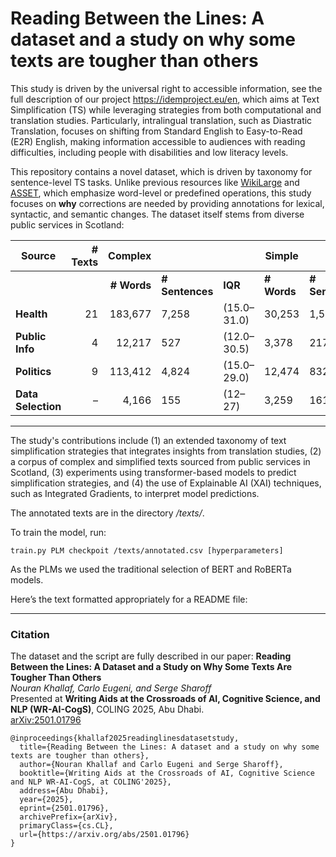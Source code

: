 # Reading Between the Lines: A dataset and a study on why some texts are tougher than others

This study is driven by the universal right to accessible information, see the full description of our project <https://idemproject.eu/en>, which aims at Text Simplification (TS) while leveraging strategies from both computational and translation studies. Particularly, intralingual translation, such as Diastratic Translation, focuses on shifting from Standard English to Easy-to-Read (E2R) English, making information accessible to audiences with reading difficulties, including people with disabilities and low literacy levels.

This repository contains a novel dataset, which is driven by taxonomy for sentence-level TS tasks. Unlike previous resources like [WikiLarge](https://github.com/XingxingZhang/dress) and [ASSET](https://github.com/facebookresearch/asset), which emphasize word-level or predefined operations, this study focuses on **why** corrections are needed by providing annotations for lexical, syntactic, and semantic changes. The dataset itself stems from diverse public services in Scotland:



| **Source**       | **# Texts** | **Complex**   |        |    | **Simple**    |       |    |
|-------------------|------------:|------------:|-------|-------|------------|-------|-------|
|                  |             | **# Words** | **# Sentences** | **IQR** | **# Words** | **# Sentences** | **IQR** |
| **Health**       | 21          | 183,677     | 7,258 | (15.0–31.0) | 30,253   | 1,519 | (10.0–21.0) |
| **Public Info**  | 4           | 12,217      | 527   | (12.0–30.5) | 3,378    | 217   | (9.0–18.0) |
| **Politics**     | 9           | 113,412     | 4,824 | (15.0–29.0) | 12,474   | 832   | (9.0–17.0) |
| **Data Selection** | –         | 4,166       | 155   | (12–27)     | 3,259    | 161   | (9–20)     |

---

The study's contributions include (1) an extended taxonomy of text simplification strategies that integrates insights from translation studies, (2) a corpus of complex and simplified texts sourced from public services in Scotland, (3) experiments using transformer-based models to predict simplification strategies, and (4) the use of Explainable AI (XAI) techniques, such as Integrated Gradients, to interpret model predictions. 

The annotated texts are in the directory */texts/*.

To train the model, run:

    train.py PLM checkpoit /texts/annotated.csv [hyperparameters]

As the PLMs we used the traditional selection of BERT and RoBERTa models.



Here’s the text formatted appropriately for a README file:

---

### Citation
The dataset and the script are fully described in our paper:
**Reading Between the Lines: A Dataset and a Study on Why Some Texts Are Tougher Than Others**  
*Nouran Khallaf, Carlo Eugeni, and Serge Sharoff*  
Presented at **Writing Aids at the Crossroads of AI, Cognitive Science, and NLP (WR-AI-CogS)**, COLING 2025, Abu Dhabi.  
[arXiv:2501.01796](https://arxiv.org/abs/2501.01796)

```
@inproceedings{khallaf2025readinglinesdatasetstudy,
  title={Reading Between the Lines: A dataset and a study on why some texts are tougher than others},
  author={Nouran Khallaf and Carlo Eugeni and Serge Sharoff},
  booktitle={Writing Aids at the Crossroads of AI, Cognitive Science and NLP WR-AI-CogS, at COLING'2025},
  address={Abu Dhabi},
  year={2025},
  eprint={2501.01796},
  archivePrefix={arXiv},
  primaryClass={cs.CL},
  url={https://arxiv.org/abs/2501.01796}
}
```



